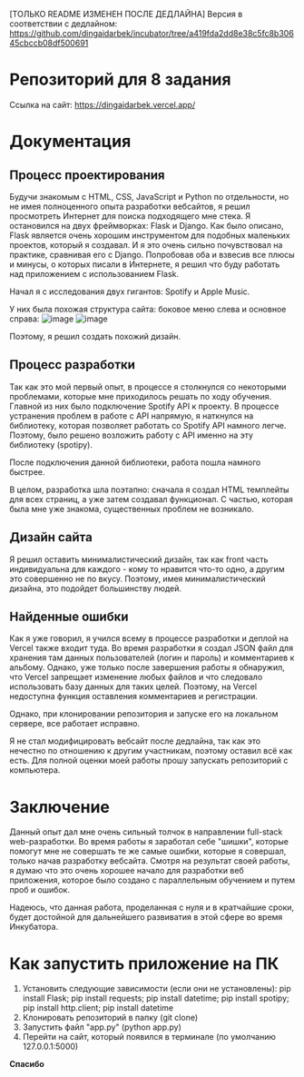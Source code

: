 [ТОЛЬКО README ИЗМЕНЕН ПОСЛЕ ДЕДЛАЙНА]
Версия в соответствии с дедлайном: https://github.com/dingaidarbek/incubator/tree/a419fda2dd8e38c5fc8b30645cbccb08df500691


# **Репозиторий для 8 задания**

Ссылка на сайт: https://dingaidarbek.vercel.app/


# **Документация**

## **Процесс проектирования**

Будучи знакомым с HTML, CSS, JavaScript и Python по отдельности, но не имея полноценного опыта разработки вебсайтов, я решил просмотреть Интернет для поиска подходящего мне стека. Я остановился на двух фреймворках: Flask и Django. 
Как было описано, Flask является очень хорошим инструментом для подобных маленьких проектов, который я создавал. И я это очень сильно почувствовал на практике, сравнивая его с Django.
Попробовав оба и взвесив все плюсы и минусы, о которых писали в Интернете, я решил что буду работать над приложением с использованием Flask.

Начал я с исследования двух гигантов: Spotify и Apple Music.

У них была похожая структура сайта: боковое меню слева и основное справа:
![image](https://github.com/dingaidarbek/incubator/assets/143844447/c179125e-429f-455b-b2aa-8bb2200bb24a)
![image](https://github.com/dingaidarbek/incubator/assets/143844447/b40f00be-0d8d-4490-86e1-e2d14316c8bf)

Поэтому, я решил создать похожий дизайн.

## **Процесс разработки**
Так как это мой первый опыт, в процессе я столкнулся со некоторыми проблемами, которые мне приходилось решать по ходу обучения. Главной из них было подключение Spotify API к проекту.
В процессе устранения проблем в работе с API напрямую, я наткнулся на библиотеку, которая позволяет работать со Spotify API намного легче. Поэтому, было решено возложить работу с API именно на эту библиотеку (spotipy).

После подключения данной библиотеки, работа пошла намного быстрее.

В целом, разработка шла поэтапно: сначала я создал HTML темплейты для всех страниц, а уже затем создавал функционал. С частью, которая была мне уже знакома, существенных проблем не возникало.

## **Дизайн сайта**
Я решил оставить минималистический дизайн, так как front часть индивидуальна для каждого - кому то нравится что-то одно, а другим это совершенно не по вкусу. Поэтому, имея минималистический дизайна, это подойдет большинству людей.


## **Найденные ошибки**

Как я уже говорил, я учился всему в процессе разработки и деплой на Vercel также входит туда. Во время разработки я создал JSON файл для хранения там данных пользователей (логин и пароль) и комментариев к альбому. Однако, уже только после завершения работы я обнаружил, что Vercel запрещает изменение любых файлов и что следовало использовать базу данных для таких целей. Поэтому, на Vercel недоступна функция оставления комментариев и регистрации.

Однако, при клонировании репозитория и запуске его на локальном сервере, все работает исправно.

Я не стал модифицировать вебсайт после дедлайна, так как это нечестно по отношению к другим участникам, поэтому оставил всё как есть. Для полной оценки моей работы прошу запускать репозиторий с компьютера.

# **Заключение**
Данный опыт дал мне очень сильный толчок в направлении full-stack web-разработки. Во время работы я заработал себе "шишки", которые помогут мне не совершать те же самые ошибки, которые я совершал, только начав разработку вебсайта. Смотря на результат своей работы, я думаю что это очень хорошее начало для разработки веб приложения, которое было создано с параллельным обучением и путем проб и ошибок. 

Надеюсь, что данная работа, проделанная с нуля и в кратчайшие сроки, будет достойной для дальнейшего развиватия в этой сфере во время Инкубатора.


# **Как запустить приложение на ПК**
1) Установить следующие зависимости (если они не установлены):
pip install Flask;
pip install requests;
pip install datetime;
pip install spotipy;
pip install http.client;
pip install datetime
2) Клонировать репозиторий в папку (git clone)
3) Запустить файл "app.py" (python app.py)
4) Перейти на сайт, который появился в терминале (по умолчанию 127.0.0.1:5000)

**Спасибо**
